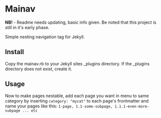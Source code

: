 # Mainav

**NB!** - Readme needs updating, basic info given. Be noted that this project is still in it's early phase.

Simple nesting navigation tag for Jekyll. 

## 

## Install

Copy the mainav.rb to your Jekyll sites _plugins directory. If the _plugins directory does not exist, create it.


## Usage

Now to make pages nestable, add each page you want in menu to same category by inserting `category: "mycat"` 
to each page's frontmatter and name your pages like this: `1-page, 1.1-some-subpage, 1.1.1-even-more-subpage ... etc`

